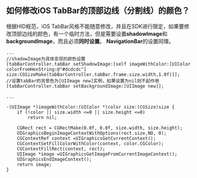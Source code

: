 ## 如何修改iOS TabBar的顶部边线（分割线）的颜色？
根据HID规范，iOS TabBar风格不能随意修改，并且在SDK进行限定，如果要修改顶部边线的颜色，有一个临时方法，但是需要设置**shadowImage**和**backgroundImage**，而且必须**同时设置**。 **NavigationBar**的设置同理。

```
...
//shadowImage为具体变现的颜色设置
[tabBarController.tabBar setShadowImage:[self imageWithColor:[UIColor colorFromHexString:@"#dcdcdc"] size:CGSizeMake(tabBarController.tabBar.frame.size.width,1.0f)]];
//设置tabBar的背景色为[UIImage new]实例，如果设置为nil则不起作用
[tabBarController.tabBar setBackgroundImage:[UIImage new]];
    
...
    
-(UIImage *)imageWithColor:(UIColor *)color size:(CGSize)size {
    if (!color || size.width <=0 || size.height <=0)
        return nil;

    CGRect rect = CGRectMake(0.0f, 0.0f, size.width, size.height);
    UIGraphicsBeginImageContextWithOptions(rect.size,NO, 0);
    CGContextRef context =UIGraphicsGetCurrentContext();
    CGContextSetFillColorWithColor(context, color.CGColor);
    CGContextFillRect(context, rect);
    UIImage *image =UIGraphicsGetImageFromCurrentImageContext();
    UIGraphicsEndImageContext();
    return image;
}
```


